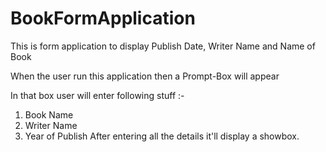 # BookFormApplication
This is form application to display Publish Date, Writer Name and Name of Book

When the user run this application then a Prompt-Box will appear

In that box user will enter following stuff :-
  1. Book Name
  2. Writer Name
  3. Year of Publish
After entering all the details it'll display a showbox.
